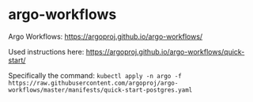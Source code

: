 # argo-workflows

Argo Workflows: https://argoproj.github.io/argo-workflows/

Used instructions here: https://argoproj.github.io/argo-workflows/quick-start/

Specifically the command: `kubectl apply -n argo -f https://raw.githubusercontent.com/argoproj/argo-workflows/master/manifests/quick-start-postgres.yaml`
